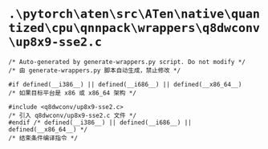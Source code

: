 # `.\pytorch\aten\src\ATen\native\quantized\cpu\qnnpack\wrappers\q8dwconv\up8x9-sse2.c`

```
/* Auto-generated by generate-wrappers.py script. Do not modify */
/* 由 generate-wrappers.py 脚本自动生成，禁止修改 */

#if defined(__i386__) || defined(__i686__) || defined(__x86_64__)
/* 如果目标平台是 x86 或 x86_64 架构 */

#include <q8dwconv/up8x9-sse2.c>
/* 引入 q8dwconv/up8x9-sse2.c 文件 */
#endif /* defined(__i386__) || defined(__i686__) || defined(__x86_64__) */
/* 结束条件编译指令 */
```